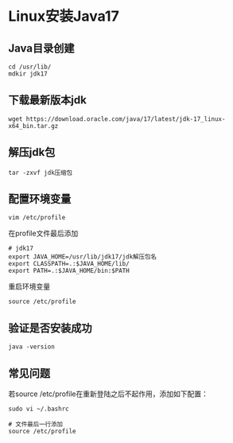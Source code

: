 # Linux安装Java17

## Java目录创建
```shell
cd /usr/lib/
mdkir jdk17
```

## 下载最新版本jdk
```shell
wget https://download.oracle.com/java/17/latest/jdk-17_linux-x64_bin.tar.gz
```

## 解压jdk包
```shell
tar -zxvf jdk压缩包
```

## 配置环境变量
```shell
vim /etc/profile
```

在profile文件最后添加
```shell
# jdk17
export JAVA_HOME=/usr/lib/jdk17/jdk解压包名
export CLASSPATH=.:$JAVA_HOME/lib/
export PATH=.:$JAVA_HOME/bin:$PATH
```

重启环境变量
```shell
source /etc/profile 
```

## 验证是否安装成功
```shell
java -version
```

## 常见问题
若source /etc/profile在重新登陆之后不起作用，添加如下配置：
```shell
sudo vi ~/.bashrc

# 文件最后一行添加
source /etc/profile
```